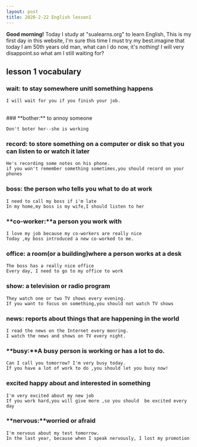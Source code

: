 ```yaml
---
layout: post
title: 2020-2-22 English lesson1
---
```

**Good morning!** Today I study at "sualearns.org" to learn English, This is my first day in this website, I'm sure this time I must try my best.imagine that today I am 50th years old man, what can I do now, it's nothing! I will very disappoint.so what am I still waiting for? <br>

## **lesson 1 vocabulary** <br>
### **wait:** to stay somewhere unitl something happens 

	I will wait for you if you finish your job.

<br>
### **bother:** to annoy someone
	
	Don't boter her--she is working


### **record:** to store something on a computer or disk so that you can listen to or watch it later

	He's recording some notes on his phone.
	if you won't remember something sometimes,you should record on your phones


### **boss:** the person who tells you what to do at work

	I need to call my boss if i'm late
	In my home,my boss is my wife,I should listen to her


### **co-worker:**a person you work with

	I love my job because my co-workers are really nice
	Today ,my boss introduced a new co-worked to me.


### **office:** a room(or a building)where a person works at a desk

	The boss has a really nice office
	Every day, I need to go to my office to work


### **show:** a television or radio program

	They watch one or two TV shows every evening.
	If you want to focus on something,you should not watch TV shows 


### **news:** reports about things that are happening in the world

	I read the news on the Internet every monring.
	I watch the news and shows on TV every night.


### **busy:**A busy person is working or has a lot to do.

	Can I call you tomorrow? I'm very busy today.
	If you have a lot of work to do ,you should let you busy now!


### **excited** happy about and interested in something

	I'm very excited about my new job
	If you work hard,you will give more ,so you should  be excited every day


### **nervous:**worried or afraid

	I'm nervous about my test tomorrow.
	In the last year, because when I speak nervously, I lost my promotion

